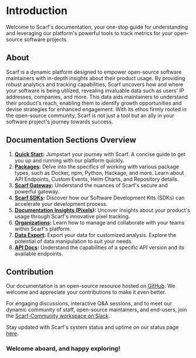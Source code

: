 # Introduction

Welcome to Scarf's documentation, your one-stop guide for understanding and leveraging our platform's powerful tools to track metrics for your open-source software projects.

## About

Scarf is a dynamic platform designed to empower open-source software maintainers with in-depth insights about their product usage. By providing robust analytics and tracking capabilities, Scarf uncovers how and where your software is being utilized, revealing invaluable data such as users' IP addresses, companies, and more. This data aids maintainers to understand their product's reach, enabling them to identify growth opportunities and devise strategies for enhanced engagement. With its ethos firmly rooted in the open-source community, Scarf is not just a tool but an ally in your software project's journey towards success.

## Documentation Sections Overview

1. **[Quick Start](/quick-start):** Jumpstart your journey with Scarf. A concise guide to get you up and running with our platform quickly.
2. **[Packages](/packages):** Delve into the specifics of working with various package types, such as Docker, npm, Python, Hackage, and more. Learn about API Endpoints, Custom Events, Helm Charts, and Repository details.
3. **[Scarf Gateway](/gateway):** Understand the nuances of Scarf's secure and powerful gateway.
4. **[Scarf SDKs](/package-analytics):** Discover how our Software Development Kits (SDKs) can accelerate your development process.
5. **[Documentation Insights (Pixels)](/web-traffic):** Uncover insights about your product's usage through Scarf's innovative pixel tracking.
6. **[Organizations](/organizations):** Learn how to manage and collaborate with your teams within Scarf's platform.
7. **[Data Export](/data-export):** Export your data for customized analysis. Explore the potential of data manipulation to suit your needs.
8. **[API Docs](/api-v2):** Understand the capabilities of a specific API version and its available endpoints.

## Contribution

Our documentation is an open-source resource hosted on [GitHub](https://github.com/scarf-sh/docs). We welcome and appreciate your contributions to make it even better.

For engaging discussions, interactive Q&A sessions, and to meet our dynamic community of staff, open-source maintainers, and end-users, join the [Scarf-Community workspace on Slack](https://tinyurl.com/scarf-community-slack).

Stay updated with Scarf's system status and uptime on our status page [here](https://status.scarf.sh).

### Welcome aboard, and happy exploring!